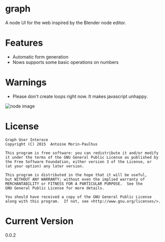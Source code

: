 # graph
A node UI for the web inspired by the Blender node editor.

# Features
* Automatic form generation
* Nows supports some basic operations on numbers

# Warnings
* Please don't create loops right now. It makes javascript unhappy.

![node image](http://40.media.tumblr.com/9d45c17433ac6c483093cdc2263e797e/tumblr_nly7j7tyxk1svno9go1_1280.png)

# License

    Graph User Interace
    Copyright (C) 2015  Antoine Morin-Paulhus

    This program is free software: you can redistribute it and/or modify
    it under the terms of the GNU General Public License as published by
    the Free Software Foundation, either version 3 of the License, or
    (at your option) any later version.

    This program is distributed in the hope that it will be useful,
    but WITHOUT ANY WARRANTY; without even the implied warranty of
    MERCHANTABILITY or FITNESS FOR A PARTICULAR PURPOSE.  See the
    GNU General Public License for more details.

    You should have received a copy of the GNU General Public License
    along with this program.  If not, see <http://www.gnu.org/licenses/>.

# Current Version

0.0.2
